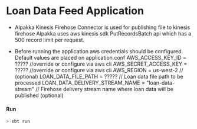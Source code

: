 # Loan Data Feed Application

* Alpakka Kinesis Firehose Connector is used for publishing file to kinesis firehose
Alpakka uses aws kinesis sdk PutRecordsBatch api which has a 500 record limit per request.

* Before running the application aws credentials should be configured. Default values are placed on application.conf
AWS_ACCESS_KEY_ID = ????? //override or configure via aws cli
AWS_SECRET_ACCESS_KEY = ????? //override or configure via aws cli
AWS_REGION = us-west-2 // (optional)
LOAN_DATA_FILE_PATH = ????? // Loan data file path to be processed 
LOAN_DATA_DELIVERY_STREAM_NAME = "loan-data-stream" // Firehose delivery stream name where loan data will be published (optional)

#### Run
```bash
> sbt run
```



